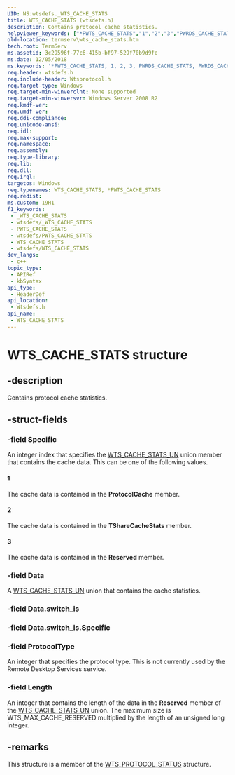 ```yaml
---
UID: NS:wtsdefs._WTS_CACHE_STATS
title: WTS_CACHE_STATS (wtsdefs.h)
description: Contains protocol cache statistics.
helpviewer_keywords: ["*PWTS_CACHE_STATS","1","2","3","PWRDS_CACHE_STATS","PWRDS_CACHE_STATS structure pointer [Remote Desktop Services]","PWTS_CACHE_STATS","PWTS_CACHE_STATS structure pointer [Remote Desktop Services]","WRDS_CACHE_STATS","WRDS_CACHE_STATS structure [Remote Desktop Services]","WTS_CACHE_STATS","WTS_CACHE_STATS structure [Remote Desktop Services]","termserv.wts_cache_stats","wtsdefs/PWRDS_CACHE_STATS","wtsdefs/PWTS_CACHE_STATS","wtsdefs/WRDS_CACHE_STATS","wtsdefs/WTS_CACHE_STATS"]
old-location: termserv\wts_cache_stats.htm
tech.root: TermServ
ms.assetid: 3c29596f-77c6-415b-bf97-529f70b9d9fe
ms.date: 12/05/2018
ms.keywords: '*PWTS_CACHE_STATS, 1, 2, 3, PWRDS_CACHE_STATS, PWRDS_CACHE_STATS structure pointer [Remote Desktop Services], PWTS_CACHE_STATS, PWTS_CACHE_STATS structure pointer [Remote Desktop Services], WRDS_CACHE_STATS, WRDS_CACHE_STATS structure [Remote Desktop Services], WTS_CACHE_STATS, WTS_CACHE_STATS structure [Remote Desktop Services], termserv.wts_cache_stats, wtsdefs/PWRDS_CACHE_STATS, wtsdefs/PWTS_CACHE_STATS, wtsdefs/WRDS_CACHE_STATS, wtsdefs/WTS_CACHE_STATS'
req.header: wtsdefs.h
req.include-header: Wtsprotocol.h
req.target-type: Windows
req.target-min-winverclnt: None supported
req.target-min-winversvr: Windows Server 2008 R2
req.kmdf-ver: 
req.umdf-ver: 
req.ddi-compliance: 
req.unicode-ansi: 
req.idl: 
req.max-support: 
req.namespace: 
req.assembly: 
req.type-library: 
req.lib: 
req.dll: 
req.irql: 
targetos: Windows
req.typenames: WTS_CACHE_STATS, *PWTS_CACHE_STATS
req.redist: 
ms.custom: 19H1
f1_keywords:
 - _WTS_CACHE_STATS
 - wtsdefs/_WTS_CACHE_STATS
 - PWTS_CACHE_STATS
 - wtsdefs/PWTS_CACHE_STATS
 - WTS_CACHE_STATS
 - wtsdefs/WTS_CACHE_STATS
dev_langs:
 - c++
topic_type:
 - APIRef
 - kbSyntax
api_type:
 - HeaderDef
api_location:
 - Wtsdefs.h
api_name:
 - WTS_CACHE_STATS
---
```


# WTS_CACHE_STATS structure


## -description

Contains protocol cache statistics.

## -struct-fields

### -field Specific

An integer index that specifies the <a href="https://docs.microsoft.com/windows/desktop/api/wtsdefs/ns-wtsdefs-wts_cache_stats_un">WTS_CACHE_STATS_UN</a> union member that contains the cache data. This can be one of the following values.



#### 1

The cache data is contained in the <b>ProtocolCache</b> member.



#### 2

The cache data is contained in the <b>TShareCacheStats</b> member.



#### 3

The cache data is contained in the <b>Reserved</b> member.

### -field Data

A <a href="https://docs.microsoft.com/windows/desktop/api/wtsdefs/ns-wtsdefs-wts_cache_stats_un">WTS_CACHE_STATS_UN</a> union that contains the cache statistics.

### -field Data.switch_is

### -field Data.switch_is.Specific

### -field ProtocolType

An integer that specifies the protocol type. This is not currently used by the Remote Desktop Services service.

### -field Length

An integer that contains the length of the data in the <b>Reserved</b> member of the <a href="https://docs.microsoft.com/windows/desktop/api/wtsdefs/ns-wtsdefs-wts_cache_stats_un">WTS_CACHE_STATS_UN</a> union. The maximum size is WTS_MAX_CACHE_RESERVED multiplied by the length of an unsigned long integer.

## -remarks

This structure is a member of the <a href="https://docs.microsoft.com/windows/desktop/api/wtsdefs/ns-wtsdefs-wts_protocol_status">WTS_PROTOCOL_STATUS</a> structure.

